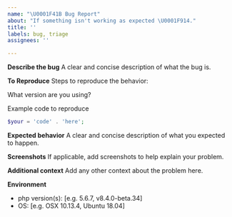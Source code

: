 ```yaml
---
name: "\U0001F41B Bug Report"
about: "If something isn't working as expected \U0001F914."
title: ''
labels: bug, triage
assignees: ''

---
```


**Describe the bug**
A clear and concise description of what the bug is.

**To Reproduce**
Steps to reproduce the behavior:

What version are you using?

Example code to reproduce
<!-- This is a public repo, DO NOT ADD SECRETS TO EXAMPLE CODE -->
```php
$your = 'code' . 'here';
```

**Expected behavior**
A clear and concise description of what you expected to happen.

**Screenshots**
If applicable, add screenshots to help explain your problem.

**Additional context**
Add any other context about the problem here.

**Environment**
- php version(s): [e.g. 5.6.7, v8.4.0-beta.34]
- OS: [e.g. OSX 10.13.4, Ubuntu 18.04]
